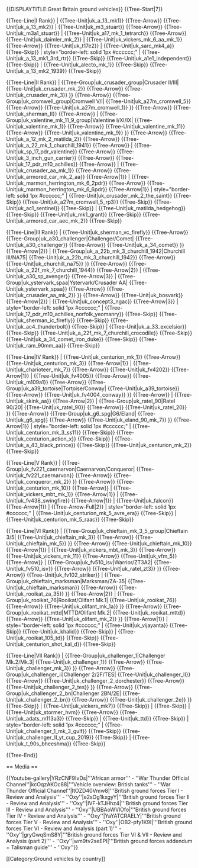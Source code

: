 {{DISPLAYTITLE:Great Britain ground vehicles}}
{{Tree-Start|7}}

{{Tree-Line|I Rank}}
|
{{Tree-Unit|uk_a_13_mk1}}
{{Tree-Arrow}}
{{Tree-Unit|uk_a_13_mk2}}
|
{{Tree-Unit|uk_m3_stuart}}
{{Tree-Arrow}}
{{Tree-Unit|uk_m3a1_stuart}}
|
{{Tree-Unit|uk_a17_mk_1_tetrarch}}
{{Tree-Arrow}}
{{Tree-Unit|uk_daimler_mk_2}}
|
{{Tree-Unit|uk_vickers_mk_6_aa_mk_1}}
{{Tree-Arrow}}
{{Tree-Unit|uk_t17e2}}
|
{{Tree-Unit|uk_sarc_mk4_a}}
{{Tree-Skip}}
| style="border-left: solid 1px #cccccc;" |
{{Tree-Unit|uk_a_13_mk1_3rd_rtr}}
{{Tree-Skip}}
{{Tree-Unit|uk_a1e1_independent}}
{{Tree-Skip}}
|
{{Tree-Unit|uk_alecto_mk_1}}
{{Tree-Skip}}
{{Tree-Unit|uk_a_13_mk2_1939}}
{{Tree-Skip}}

{{Tree-Line|II Rank}}
|
{{Tree-Group|uk_crusader_group|Crusader II/III|
  {{Tree-Unit|uk_crusader_mk_2}}
{{Tree-Arrow}}
{{Tree-Unit|uk_crusader_mk_3}}
}}
{{Tree-Arrow}}
{{Tree-Group|uk_cromwell_group|Cromwell V/I|
  {{Tree-Unit|uk_a27m_cromwell_5}}
{{Tree-Arrow}}
{{Tree-Unit|uk_a27m_cromwell_1}}
}}
{{Tree-Arrow}}
{{Tree-Unit|uk_sherman_II}}
{{Tree-Arrow}}
|
{{Tree-Group|uk_valentine_mk_11_9_group|Valentine I/XI/IX|
  {{Tree-Unit|uk_valentine_mk_1}}
{{Tree-Arrow}}
{{Tree-Unit|uk_valentine_mk_11}}
{{Tree-Arrow}}
{{Tree-Unit|uk_valentine_mk_9}}
}}
{{Tree-Arrow}}
{{Tree-Unit|uk_a_12_mk_2_matilda_2}}
{{Tree-Arrow}}
{{Tree-Unit|uk_a_22_mk_1_churchill_1941}}
{{Tree-Arrow}}
|
{{Tree-Unit|uk_sp_17_pdr_valentine}}
{{Tree-Arrow}}
{{Tree-Unit|uk_3_inch_gun_carrier}}
{{Tree-Arrow}}
{{Tree-Unit|uk_17_pdr_m10_achilles}}
{{Tree-Arrow}}
|
{{Tree-Unit|uk_crusader_aa_mk_1}}
{{Tree-Arrow}}
{{Tree-Unit|uk_armored_car_mk_2_aa}}
{{Tree-Arrow|1}}
|
{{Tree-Unit|uk_marmon_herrington_mk_6_2pdr}}
{{Tree-Arrow}}
{{Tree-Unit|uk_marmon_herrington_mk_6_6pdr}}
{{Tree-Arrow|1}}
| style="border-left: solid 1px #cccccc;" |
{{Tree-Unit|uk_crusader_mk_2_the_saint}}
{{Tree-Skip}}
{{Tree-Unit|uk_a27m_cromwell_5_rp3}}
{{Tree-Skip}}
{{Tree-Unit|uk_ac1_sentinel}}
{{Tree-Skip}}
|
{{Tree-Unit|uk_matilda_hedgehog}}
{{Tree-Skip}}
{{Tree-Unit|uk_mk1_grant}}
{{Tree-Skip}}
{{Tree-Unit|uk_armored_car_aec_mk_2}}
{{Tree-Skip}}

{{Tree-Line|III Rank}}
|
{{Tree-Unit|uk_sherman_vc_firefly}}
{{Tree-Arrow}}
{{Tree-Group|uk_a30_challenger|Challenger/Comet|
  {{Tree-Unit|uk_a30_challenger}}
{{Tree-Arrow}}
{{Tree-Unit|uk_a_34_comet}}
}}
{{Tree-Arrow|2}}
|
{{Tree-Group|uk_a_22b_mk_3_churchill_1942|Churchill III/NA75|
  {{Tree-Unit|uk_a_22b_mk_3_churchill_1942}}
{{Tree-Arrow}}
{{Tree-Unit|uk_churchill_na75}}
}}
{{Tree-Arrow}}
{{Tree-Unit|uk_a_22f_mk_7_churchill_1944}}
{{Tree-Arrow|2}}
|
{{Tree-Unit|uk_a30_sp_avenger}}
{{Tree-Arrow|3}}
|
{{Tree-Group|uk_ystervark_spaa|Ystervark/Crusader AA|
  {{Tree-Unit|uk_ystervark_spaa}}
{{Tree-Arrow}}
{{Tree-Unit|uk_crusader_aa_mk_2}}
}}
{{Tree-Arrow}}
{{Tree-Unit|uk_bosvark}}
{{Tree-Arrow|2}}
|
{{Tree-Unit|uk_concept3_ngac}}
{{Tree-Arrow|3}}
| style="border-left: solid 1px #cccccc;" |
{{Tree-Unit|uk_17_pdr_m10_achilles_norfolk_yeomanry}}
{{Tree-Skip}}
{{Tree-Unit|uk_sherman_ic_firefly}}
{{Tree-Skip}}
{{Tree-Unit|uk_ac4_thunderbolt}}
{{Tree-Skip}}
|
{{Tree-Unit|uk_a_33_excelsior}}
{{Tree-Skip}}
{{Tree-Unit|uk_a_22f_mk_7_churchill_crocodile}}
{{Tree-Skip}}
{{Tree-Unit|uk_a_34_comet_iron_duke}}
{{Tree-Skip}}
{{Tree-Unit|uk_ram_90mm_aa}}
{{Tree-Skip}}

{{Tree-Line|IV Rank}}
|
{{Tree-Unit|uk_centurion_mk_1}}
{{Tree-Arrow}}
{{Tree-Unit|uk_centurion_mk_3}}
{{Tree-Arrow|1}}
|
{{Tree-Unit|uk_charioteer_mk_7}}
{{Tree-Arrow}}
{{Tree-Unit|uk_fv4202}}
{{Tree-Arrow|1}}
|
{{Tree-Unit|uk_fv4005}}
{{Tree-Arrow}}
{{Tree-Unit|uk_m109a1}}
{{Tree-Arrow}}
{{Tree-Group|uk_a39_tortoise|Tortoise/Conway|
  {{Tree-Unit|uk_a39_tortoise}}
{{Tree-Arrow}}
{{Tree-Unit|uk_fv4004_conway}}
}}
{{Tree-Arrow}}
|
{{Tree-Unit|uk_skink_aa}}
{{Tree-Arrow|2}}
|
{{Tree-Group|uk_ratel_90|Ratel 90/20|
  {{Tree-Unit|uk_ratel_90}}
{{Tree-Arrow}}
{{Tree-Unit|uk_ratel_20}}
}}
{{Tree-Arrow}}
{{Tree-Group|uk_g6_spg|G6/Eland|
  {{Tree-Unit|uk_g6_spg}}
{{Tree-Arrow}}
{{Tree-Unit|uk_eland_90_mk_7}}
}}
{{Tree-Arrow|1}}
| style="border-left: solid 1px #cccccc;" |
{{Tree-Unit|uk_centurion_mk_3_ss11}}
{{Tree-Skip}}
{{Tree-Unit|uk_centurion_action_x}}
{{Tree-Skip}}
|
{{Tree-Unit|uk_a_43_black_prince}}
{{Tree-Skip}}
{{Tree-Unit|uk_centurion_mk_2}}
{{Tree-Skip}}

{{Tree-Line|V Rank}}
|
{{Tree-Group|uk_fv221_caernarvon|Caernarvon/Conqueror|
  {{Tree-Unit|uk_fv221_caernarvon}}
{{Tree-Arrow}}
{{Tree-Unit|uk_conqueror_mk_2}}
}}
{{Tree-Arrow}}
{{Tree-Unit|uk_centurion_mk_10}}
{{Tree-Arrow}}
|
{{Tree-Unit|uk_vickers_mbt_mk_1}}
{{Tree-Arrow|1}}
|
{{Tree-Unit|uk_fv438_swingfire}}
{{Tree-Arrow|1}}
|
{{Tree-Unit|uk_falcon}}
{{Tree-Arrow|1}}
|
{{Tree-Arrow-Full|2}}
| style="border-left: solid 1px #cccccc;" |
{{Tree-Unit|uk_centurion_mk_5_avre_era}}
{{Tree-Skip}}
|
{{Tree-Unit|uk_centurion_mk_5_raac}}
{{Tree-Skip}}

{{Tree-Line|VI Rank}}
|
{{Tree-Group|uk_chieftain_mk_3_5_group|Chieftain 3/5|
  {{Tree-Unit|uk_chieftain_mk_3}}
{{Tree-Arrow}}
{{Tree-Unit|uk_chieftain_mk_5}}
}}
{{Tree-Arrow}}
{{Tree-Unit|uk_chieftain_mk_10}}
{{Tree-Arrow|1}}
|
{{Tree-Unit|uk_vickers_mbt_mk_3}}
{{Tree-Arrow}}
{{Tree-Unit|uk_vickers_mk_11}}
{{Tree-Arrow}}
{{Tree-Unit|uk_vfm_5}}
{{Tree-Arrow}}
|
{{Tree-Group|uk_fv510_isv|Warrior/ZT3A2|
  {{Tree-Unit|uk_fv510_isv}}
{{Tree-Arrow}}
{{Tree-Unit|uk_ratel_zt3}}
}}
{{Tree-Arrow}}
{{Tree-Unit|uk_fv102_striker}}
|
{{Tree-Group|uk_chieftain_marksman|Marksman/ZA-35|
  {{Tree-Unit|uk_chieftain_marksman}}
{{Tree-Arrow}}
{{Tree-Unit|uk_rooikat_za_35}}
}}
{{Tree-Arrow|2}}
|
{{Tree-Group|uk_rooikat_76|Rooikat/Olifant Mk.1|
  {{Tree-Unit|uk_rooikat_76}}
{{Tree-Arrow}}
{{Tree-Unit|uk_olifant_mk_1a}}
}}
{{Tree-Arrow}}
{{Tree-Group|uk_rooikat_mttd|MTTD/Olifant Mk.2|
  {{Tree-Unit|uk_rooikat_mttd}}
{{Tree-Arrow}}
{{Tree-Unit|uk_olifant_mk_2}}
}}
{{Tree-Arrow|1}}
| style="border-left: solid 1px #cccccc;" |
{{Tree-Unit|uk_vijayanta}}
{{Tree-Skip}}
{{Tree-Unit|uk_khalid}}
{{Tree-Skip}}
|
{{Tree-Unit|uk_rooikat_105_td}}
{{Tree-Skip}}
{{Tree-Unit|uk_centurion_shot_kal_d}}
{{Tree-Skip}}

{{Tree-Line|VII Rank}}
|
{{Tree-Group|uk_challenger_1|Challenger Mk.2/Mk.3|
  {{Tree-Unit|uk_challenger_1}}
{{Tree-Arrow}}
{{Tree-Unit|uk_challenger_mk_3}}
}}
{{Tree-Arrow}}
{{Tree-Group|uk_challenger_ii|Challenger 2/2F/TES|
  {{Tree-Unit|uk_challenger_II}}
{{Tree-Arrow}}
{{Tree-Unit|uk_challenger_2_dorchester}}
{{Tree-Arrow}}
{{Tree-Unit|uk_challenger_2_tes}}
}}
{{Tree-Arrow}}
{{Tree-Group|uk_challenger_2_bn|Challenger 2BN/2E|
  {{Tree-Unit|uk_challenger_2_bn}}
{{Tree-Arrow}}
{{Tree-Unit|uk_challenger_2e}}
}}
{{Tree-Skip}}
|
{{Tree-Unit|uk_vickers_mk7}}
{{Tree-Skip}}
|
{{Tree-Skip}}
|
{{Tree-Unit|uk_stormer_hvm}}
{{Tree-Arrow}}
{{Tree-Unit|uk_adats_m113a3}}
{{Tree-Skip}}
|
{{Tree-Unit|uk_ttd}}
{{Tree-Skip}}
| style="border-left: solid 1px #cccccc;" |
{{Tree-Unit|uk_challenger_1_mk_3_gulf}}
{{Tree-Skip}}
{{Tree-Unit|uk_challenger_II_yt_cup_2019}}
{{Tree-Skip}}
|
{{Tree-Unit|uk_t_90s_bheeshma}}
{{Tree-Skip}}

{{Tree-End}}

== Media ==

<!-- ''Excellent additions to the article would be video guides, screenshots from the game, and photos.'' -->

{{Youtube-gallery|YRzCNF9IvDs|'''African armor''' - ''War Thunder Official Channel''|kcOqzAKOc88|'''Vehicle overview: British tanks'''  - ''War Thunder Official Channel''|ItOZD40Vmw8|'''British ground forces Tier I - Review and Analysis''' - ''Oxy''|e2sOg1kxgyY|'''British ground forces Tier II - Review and Analysis''' - ''Oxy''|IVF-kTJHhz4|'''British ground forces Tier III - Review and Analysis''' - ''Oxy''|UBBAoWVlOfo|'''British ground forces Tier IV - Review and Analysis''' - ''Oxy''|YaYATCRAELY|'''British ground forces Tier V - Review and Analysis''' - ''Oxy''|OB2-pfy1K9I|'''British ground forces Tier VI - Review and Analysis (part 1)''' - ''Oxy''|gryGwqSmS8Y|'''British ground forces Tier VI & VII - Review and Analysis (part 2)''' - ''Oxy''|wm9tv2seEPI|'''British ground forces addendum + Talisman guide''' - ''Oxy''}}

[[Category:Ground vehicles by country]]
